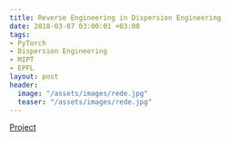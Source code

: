 ```yaml
---
title: Reverse Engineering in Dispersion Engineering
date: 2018-03-07 03:00:01 +03:00
tags:
- PyTorch
- Dispersion Engineering
- MIPT
- EPFL
layout: post
header:
  image: "/assets/images/rede.jpg"
  teaser: "/assets/images/rede.jpg"
---
```


[Project](https://github.com/akarazeev/REDE)
